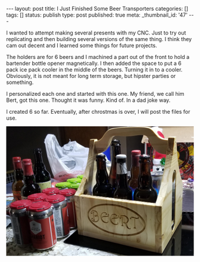\--- layout: post title: I Just Finished Some Beer Transporters categories: []
tags: [] status: publish type: post published: true meta: _thumbnail_id: '47'
\---

I wanted to attempt making several presents with my CNC. Just to try out
replicating and then building several versions of the same thing. I think they
cam out decent and I learned some things for future projects.

The holders are for 6 beers and I machined a part out of the front to hold a
bartender bottle opener magnetically. I then added the space to put a 6 pack
ice pack cooler in the middle of the beers. Turning it in to a cooler.
Obviously, it is not meant for long term storage, but hipster parties or
something.

I personalized each one and started with this one. My friend, we call him
Bert, got this one. Thought it was funny. Kind of. In a dad joke way.

I created 6 so far. Eventually, after chrostmas is over, I will post the files
for use.

![BeerHolder.jpg](/img/BeerHolder.jpg)

